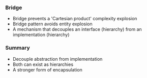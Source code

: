 ### Bridge

- Bridge prevents a 'Cartesian product' complexity explosion
- Bridge pattern avoids entity explosion
- A mechanism that decouples an interface (hierarchy) from an implementation (hierarchy)


### Summary 
- Decouple abstraction from implementation
- Both can exist as hierarchies
- A stronger form of encapsulation